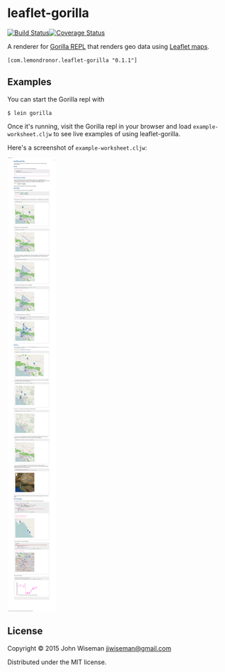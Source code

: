 # leaflet-gorilla

[![Build Status](https://travis-ci.org/wiseman/leaflet-gorilla.svg?branch=master)](https://travis-ci.org/wiseman/leaflet-gorilla)[![Coverage Status](https://coveralls.io/repos/wiseman/leaflet-gorilla/badge.svg)](https://coveralls.io/r/wiseman/leaflet-gorilla)

A renderer for [Gorilla REPL](http://gorilla-repl.org/) that renders
geo data using [Leaflet maps](http://leafletjs.com/).

```
[com.lemondronor.leaflet-gorilla "0.1.1"]
```


## Examples

You can start the Gorilla repl with

```
$ lein gorilla
```

Once it's running, visit the Gorilla repl in your browser and load
`example-worksheet.cljw` to see live examples of using
leaflet-gorilla.

Here's a screenshot of `example-worksheet.cljw`:

![leaflet-gorilla screenshot](/media/screenshots/leaflet-gorilla-screenshot-1.png?raw=true "leaflet-gorilla screenshot")


## License

Copyright © 2015 John Wiseman <jjwiseman@gmail.com>

Distributed under the MIT license.
